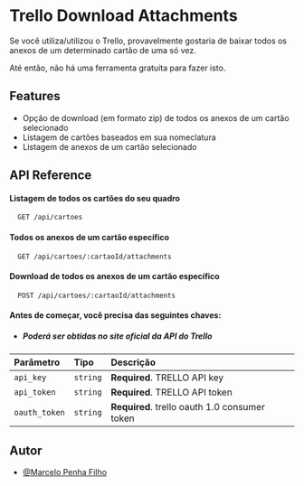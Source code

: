 
# Trello Download Attachments

Se você utiliza/utilizou o Trello, provavelmente gostaria de baixar todos os anexos de um determinado cartão de uma só vez.

Até então, não há uma ferramenta gratuita para fazer isto.





## Features
- Opção de download (em formato zip) de todos os anexos de um cartão selecionado
- Listagem de cartões baseados em sua nomeclatura
- Listagem de anexos de um cartão selecionado


  
## API Reference

#### Listagem de todos os cartões do seu quadro
```http
  GET /api/cartoes
```
#### Todos os anexos de um cartão específico
```http
  GET /api/cartoes/:cartaoId/attachments
```
#### Download de todos os anexos de um cartão específico
```http
  POST /api/cartoes/:cartaoId/attachments
```

#### Antes de começar, você precisa das seguintes chaves:
- ##### Poderá ser obtidas no site oficial da API do Trello
| Parâmetro | Tipo     | Descrição                |
| :-------- | :------- | :------------------------- |
| `api_key` | `string` | **Required**. TRELLO API key |
| `api_token` | `string` | **Required**. TRELLO API token |
| `oauth_token` | `string` | **Required**. trello oauth 1.0 consumer  token |

  
## Autor
- [@Marcelo Penha Filho](https://www.github.com/celopenha)


  

